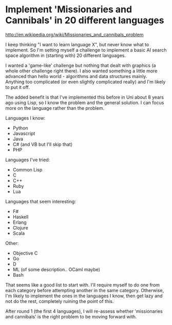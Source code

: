 Implement 'Missionaries and Cannibals' in 20 different languages
===================================

http://en.wikipedia.org/wiki/Missionaries_and_cannibals_problem

I keep thinking "I want to learn language X", but never know what to implement. So I'm setting myself a
challenge to implement a basic AI search space algorithm in (starting with) 20 different languages.

I wanted a 'game-like' challenge but nothing that dealt with graphics (a whole other challenge right there). I also
wanted something a little more advanced than hello world - algorithms and data structures mainly. Anything too 
complicated (or even slightly complicated really) and I'm likely to put it off.

The added benefit is that I've implemented this before in Uni about 8 years ago using Lisp, so I know the problem
and the general solution. I can focus more on the language rather than the problem.

Languages I know:

* Python
* Javascript
* Java
* C# (and VB but I'll skip that)
* PHP

Languages I've tried:

* Common Lisp
* C
* C++
* Ruby
* Lua

Languages that seem interesting:

* F#
* Haskell
* Erlang
* Clojure
* Scala

Other:

* Objective C
* Go
* D
* ML (of some description.. OCaml maybe)
* Bash

That seems like a good list to start with. I'll require myself to do one from each category before 
attempting another in the same category. Otherwise, I'm likely to implement the ones in the 
languages I know, then get lazy and not do the rest, completely ruining the point of this.

After round 1 (the first 4 languages), I will re-assess whether 'missionaries and cannibals' is the right
problem to be moving forward with.